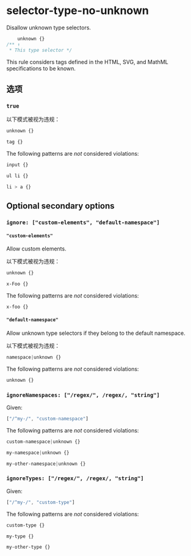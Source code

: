 # selector-type-no-unknown

Disallow unknown type selectors.

```css
    unknown {}
/** ↑
 * This type selector */
```

This rule considers tags defined in the HTML, SVG, and MathML specifications to be known.

## 选项

### `true`

以下模式被视为违规：

```css
unknown {}
```

```css
tag {}
```

The following patterns are *not* considered violations:

```css
input {}
```

```css
ul li {}
```

```css
li > a {}
```

## Optional secondary options

### `ignore: ["custom-elements", "default-namespace"]`

#### `"custom-elements"`

Allow custom elements.

以下模式被视为违规：

```css
unknown {}
```

```css
x-Foo {}
```

The following patterns are *not* considered violations:

```css
x-foo {}
```

#### `"default-namespace"`

Allow unknown type selectors if they belong to the default namespace.

以下模式被视为违规：

```css
namespace|unknown {}
```

The following patterns are *not* considered violations:

```css
unknown {}
```

### `ignoreNamespaces: ["/regex/", /regex/, "string"]`

Given:

```js
["/^my-/", "custom-namespace"]
```

The following patterns are *not* considered violations:

```css
custom-namespace|unknown {}
```

```css
my-namespace|unknown {}
```

```css
my-other-namespace|unknown {}
```

### `ignoreTypes: ["/regex/", /regex/, "string"]`

Given:

```js
["/^my-/", "custom-type"]
```

The following patterns are *not* considered violations:

```css
custom-type {}
```

```css
my-type {}
```

```css
my-other-type {}
```
